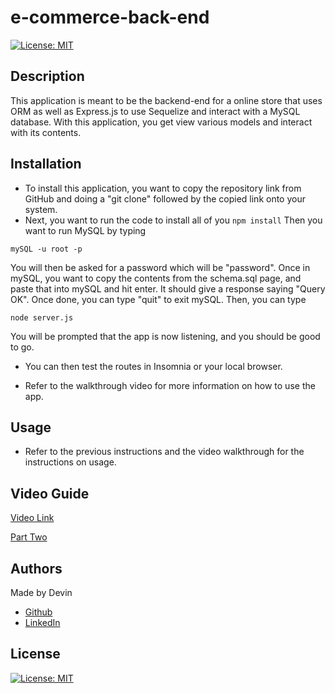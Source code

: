 # e-commerce-back-end

[![License: MIT](https://img.shields.io/badge/License-MIT-yellow.svg)](https://opensource.org/licenses/MIT)

## Description
This application is meant to be the backend-end for a online store that uses ORM as well as Express.js to use Sequelize and interact with a MySQL database. With this application, you get view various models and interact with its contents.

## Installation
* To install this application, you want to copy the repository link from GitHub and doing a "git clone" followed by the copied link onto your system.
* Next, you want to run the code to install all of you
``
npm install
``
Then you want to run MySQL by typing 
```
mySQL -u root -p
```
You will then be asked for a password which will be "password". Once in mySQL, you want to copy the contents from the schema.sql page, and paste that into mySQL and hit enter. It should give a response saying "Query OK". Once done, you can type "quit" to exit mySQL. Then, you can type
```
node server.js
```
You will be prompted that the app is now listening, and you should be good to go.

* You can then test the routes in Insomnia or your local browser.

* Refer to the walkthrough video for more information on how to use the app.

## Usage

* Refer to the previous instructions and the video walkthrough for the instructions on usage.

## Video Guide

[Video Link](https://drive.google.com/file/d/1c-1k665drXYVLzhMAh8RLPfEGF2xPvfh/view)

[Part Two](https://drive.google.com/file/d/19I4kCKtJ0dqXvpROvLAGx-EJT5SUUx0Q/view)

## Authors
Made by Devin 
- [Github](https://github.com/kuyadevin)
- [LinkedIn](https://www.linkedin.com/in/devin-nguyen-9a0676212/)

## License 
[![License: MIT](https://img.shields.io/badge/License-MIT-yellow.svg)](https://opensource.org/licenses/MIT)